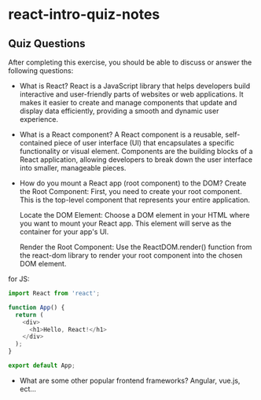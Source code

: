 # react-intro-quiz-notes

## Quiz Questions

After completing this exercise, you should be able to discuss or answer the following questions:

- What is React?
  React is a JavaScript library that helps developers build interactive and user-friendly parts of websites or web applications. It makes it easier to create and manage components that update and display data efficiently, providing a smooth and dynamic user experience.

- What is a React component?
  A React component is a reusable, self-contained piece of user interface (UI) that encapsulates a specific functionality or visual element. Components are the building blocks of a React application, allowing developers to break down the user interface into smaller, manageable pieces.

- How do you mount a React app (root component) to the DOM?
  Create the Root Component: First, you need to create your root component. This is the top-level component that represents your entire application.

  Locate the DOM Element: Choose a DOM element in your HTML where you want to mount your React app. This element will serve as the container for your app's UI.

  Render the Root Component: Use the ReactDOM.render() function from the react-dom library to render your root component into the chosen DOM element.

for JS:

```javascript
import React from 'react';

function App() {
  return (
    <div>
      <h1>Hello, React!</h1>
    </div>
  );
}

export default App;
```

- What are some other popular frontend frameworks?
  Angular, vue.js, ect...
